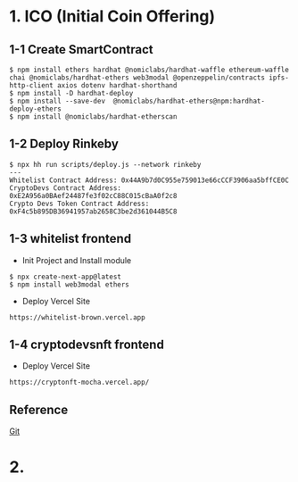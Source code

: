 
# 1. ICO (Initial Coin Offering)
## 1-1 Create SmartContract
```
$ npm install ethers hardhat @nomiclabs/hardhat-waffle ethereum-waffle chai @nomiclabs/hardhat-ethers web3modal @openzeppelin/contracts ipfs-http-client axios dotenv hardhat-shorthand
$ npm install -D hardhat-deploy
$ npm install --save-dev  @nomiclabs/hardhat-ethers@npm:hardhat-deploy-ethers
$ npm install @nomiclabs/hardhat-etherscan
```
## 1-2 Deploy Rinkeby
```
$ npx hh run scripts/deploy.js --network rinkeby
---
Whitelist Contract Address: 0x44A9b7d0C955e759013e66cCCF3906aa5bffCE0C
CryptoDevs Contract Address: 0xE2A956a0BAef24487fe3f02cC88C015cBaA0f2c8
Crypto Devs Token Contract Address: 0xF4c5b895DB36941957ab2658C3be2d361044B5C8
```

## 1-3 whitelist frontend
- Init Project and Install module
```
$ npx create-next-app@latest
$ npm install web3modal ethers
```
- Deploy Vercel Site 
```
https://whitelist-brown.vercel.app
```

## 1-4 cryptodevsnft frontend
- Deploy Vercel Site 
```
https://cryptonft-mocha.vercel.app/
```

## Reference
[Git](https://github.com/LearnWeb3DAO/ICO)


# 2. 
